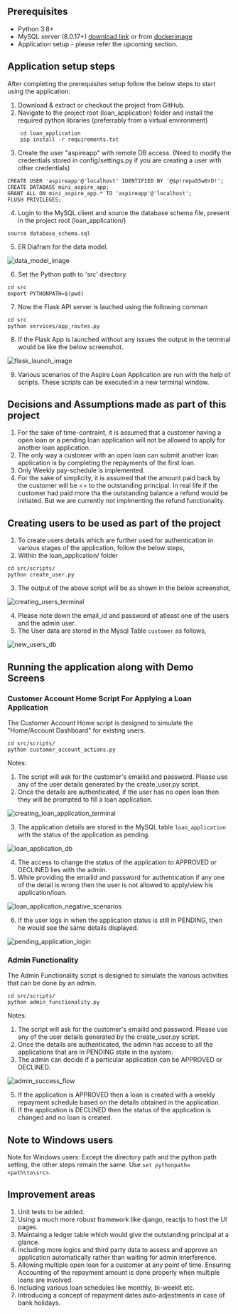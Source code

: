 Prerequisites
-------------
  * Python 3.8+ 
  * MySQL server (8.0.17+) [download link](https://dev.mysql.com/downloads/) or from [dockerimage](https://hub.docker.com/_/mysql) 
  * Application setup - please refer the upcoming section.

Application setup steps
------------

After completing the prerequisites setup follow the below steps to start using the application:

1. Download & extract or checkout the project from GitHub.
2. Navigate to the project root (loan_application) folder and install the required python libraries (preferrably from a virtual environment) 
~~~
    cd loan_application
    pip install -r requirements.txt
~~~
3. Create the user "aspireapp" with remote DB access. (Need to modify the credentials stored in config/settings.py if you are creating a user with other credentials)
~~~~
CREATE USER 'aspireapp'@'localhost' IDENTIFIED BY '@$p!repa55w0rD!';
CREATE DATABASE mini_aspire_app;
GRANT ALL ON mini_aspire_app.* TO 'aspireapp'@'localhost';
FLUSH PRIVILEGES;
~~~~
4. Login to the MySQL client and source the database schema file, present in the project root (loan_application/) 
~~~~~
source database_schema.sql
~~~~~
5. ER Diafram for the data model.

![data_model_image](./resources/data_model.PNG "Data model")

6. Set the Python path to 'src' directory.
~~~~~
cd src
export PYTHONPATH=$(pwd)
~~~~~
7. Now the Flask API server is lauched using the following comman
~~~~~
cd src
python services/app_routes.py
~~~~~
8. If the Flask App is launched without any issues the output in the terminal would be like the below screenshot.

![flask_launch_image](./resources/flask_launch.PNG "Flask Launch")

9. Various scenarios of the Aspire Loan Application are run with the help of scripts. These scripts can be executed in a new terminal window.

Decisions and Assumptions made as part of this project
----------
1. For the sake of time-contraint, it is assumed that a customer having a open loan or a pending loan application will not be allowed to apply for another loan application.
2. The only way a customer with an open loan can submit another loan application is by completing the repayments of the first loan.
3. Only Weekly pay-schedule is implemented.
4. For the sake of simplicity, it is assumed that the amount paid back by the customer will be <= to the outstanding principal. In real life if the customer had paid more tha the outstanding balance a refund would be initiated. But we are currently not implmenting the refund functionality.

Creating users to be used as part of the project
----------
1. To create users details which are further used for authentication in various stages of the application, follow the below steps,
2. Within the loan_application/ folder

~~~~
cd src/scripts/
python create_user.py
~~~~

3. The output of the above script will be as shown in the below screenshot,

![creating_users_terminal](./resources/creating_users.PNG "Creating Users")

4. Please note down the email_id and password of atleast one of the users and the admin user.
5. The User data are stored in the Mysql Table `customer` as follows,

![new_users_db](./resources/new_users_db.PNG "New Users")


Running the application along with Demo Screens
----------

### Customer Account Home Script For Applying a Loan Application ###

The Customer Account Home script is designed to simulate the "Home/Account Dashboard" for existing users. 

~~~~~
cd src/scripts/
python customer_account_actions.py 
~~~~~

Notes:

1. The script will ask for the customer's emailid and password. Please use any of the user details generated by the create_user.py script.
2. Once the details are authenticated, if the user has no open loan then they will be prompted to fill a loan application.

![creating_loan_application_terminal](./resources/creating_loan_application_terminal.PNG "New Application")

3. The application details are stored in the MySQL table `loan_application` with the status of the application as pending.

![loan_application_db](./resources/loan_application_db.PNG "Loan Application in DB")

4. The access to change the status of the application to APPROVED or DECLINED lies with the admin.
5. While providing the emailid and password for authentication if any one of the detail is wrong then the user is not allowed to apply/view his application/loan.

![loan_application_negative_scenarios](./resources/loan_application_negative_scenarios.PNG "Loan Application negative scenarios")

6. If the user logs in when the application status is still in PENDING, then he would see the same details displayed.

![pending_application_login](./resources/pending_application_login.PNG "Pending Application")

### Admin Functionality  ###

The Admin Functionality script is designed to simulate the various activities that can be done by an admin. 

~~~~~
cd src/scripts/
python admin_functionality.py 
~~~~~

Notes:

1. The script will ask for the customer's emailid and password. Please use any of the user details generated by the create_user.py script.
2. Once the details are authenticated, the admin has access to all the applications that are in PENDING state in the system.
3. The admin can decide if a particular application can be APPROVED or DECLINED.

![admin_success_flow](./resources/admin_success_flow.PNG "Admin Success Flow")

5. If the application is APPROVED then a loan is created with a weekly repayment schedule based on the details obtained in the application.
6. If the application is DECLINED then the status of the application is changed and no loan is created.






Note to Windows users
------------
Note for Windows users: Except the directory path and the python path setting, the other steps remain the same. Use  ```set pythonpath=<path\to\src>```.

Improvement areas
--------
1. Unit tests to be added.
2. Using a much more robust framework like django, reactjs to host the UI pages.
3. Maintaing a ledger table which would give the outstanding principal at a glance.
4. Including more logics and third party data to assess and approve an application automatically rather than waiting for admin interference.
5. Allowing multiple open loan for a customer at any point of time. Ensuring Accounting of the repayment amount is done properly when multiple loans are involved.
6. Including various loan schedules like monthly, bi-weeklt etc.
7. Introducing a concept of repayment dates auto-adjestments in case of bank holidays.
